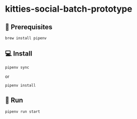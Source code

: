 # kitties-social-batch-prototype

## 📝 Prerequisites
```
brew install pipenv
```
## 💻 Install
```
pipenv sync
```
or
```
pipenv install
```

## 🚀 Run
```
pipenv run start
```

